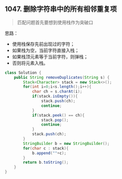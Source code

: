 ## 1047. 删除字符串中的所有相邻重复项

> 匹配问题首先要想到使用栈作为突破口

思路：

- 使用栈保存先前出现过的字符；
- 如果栈为空，当前字符直接入栈；
- 如果栈顶元素等于当前字符，则弹栈；
- 否则将元素入栈。

```java
class Solution {
    public String removeDuplicates(String s) {
        Stack<Character> stack = new Stack<>();
        for(int i=0;i<s.length();i++){
            char ch = s.charAt(i);
            if(stack.isEmpty()){
                stack.push(ch);
                continue;
            }
            if(stack.peek() == ch){
                stack.pop();
                continue;
            }
            stack.push(ch);
        }
        StringBuilder b = new StringBuilder();
        for(char c : stack){
            b.append(""+c);
        }
        return b.toString();
    }
}
```

